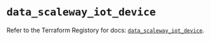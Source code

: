 # `data_scaleway_iot_device`

Refer to the Terraform Registory for docs: [`data_scaleway_iot_device`](https://registry.terraform.io/providers/scaleway/scaleway/2.27.0/docs/data-sources/iot_device).
